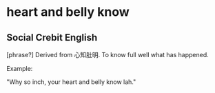 # heart and belly know

## Social Crebit English

[phrase?] Derived from 心知肚明. To know full well what has happened.

Example:

"Why so inch, your heart and belly know lah."








